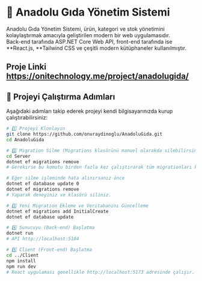 # 🛒 Anadolu Gıda Yönetim Sistemi

Anadolu Gıda Yönetim Sistemi, ürün, kategori ve stok yönetimini kolaylaştırmak amacıyla geliştirilen modern bir web uygulamasıdır.  
Back-end tarafında ASP.NET Core Web API, front-end tarafında ise **React.js, **Tailwind CSS ve çeşitli modern kütüphaneler kullanılmıştır.

Proje Linki https://onitechnology.me/project/anadolugida/
---

## 🚀 Projeyi Çalıştırma Adımları

Aşağıdaki adımları takip ederek projeyi kendi bilgisayarınızda kurup çalıştırabilirsiniz:

```bash
# 1️⃣ Projeyi Klonlayın
git clone https://github.com/onuraydinoglu/AnadoluGida.git
cd AnadoluGida

# 2️⃣ Migration Silme (Migrations klasörünü manuel olarakda silebilirsiniz.)
cd Server
dotnet ef migrations remove
# Gerekirse bu komutu birden fazla kez çalıştırarak tüm migrationları kaldırabilirsiniz.

# Eğer silme işleminde hata alınırsanız önce
dotnet ef database update 0
dotnet ef migrations remove
# Yaparak deneyiniz ve klasörü siliniz.

# 3️⃣ Yeni Migration Ekleme ve Veritabanını Güncelleme
dotnet ef migrations add InitialCreate
dotnet ef database update

# 4️⃣ Sunucuyu (Back-end) Başlatma
dotnet run
# API http://localhost:5104

# 5️⃣ Client (Front-end) Başlatma
cd ../Client
npm install
npm run dev
# React uygulaması genellikle http://localhost:5173 adresinde çalışır.
